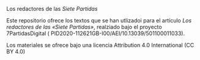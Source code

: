 Los redactores de las _Siete Partidas_

Este repositorio ofrece los textos que se han utlizadoi para el artículo _Los redactores de las «Siete Partidas»_, realziado bajo el proyecto 7PartidasDigital ( PID2020-112621GB-I00/AEI/10.13039/501100011033).

Los materiales se ofrece bajo una licencia Attribution 4.0 International (CC BY 4.0)

